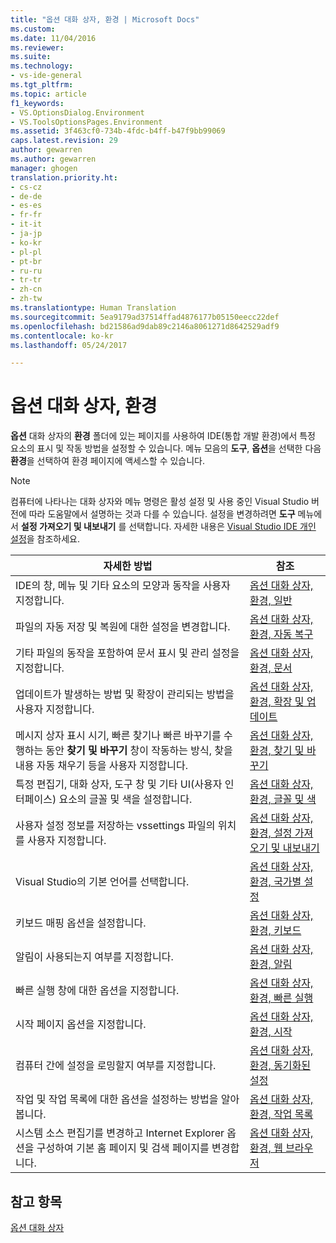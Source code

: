 ```yaml
---
title: "옵션 대화 상자, 환경 | Microsoft Docs"
ms.custom: 
ms.date: 11/04/2016
ms.reviewer: 
ms.suite: 
ms.technology:
- vs-ide-general
ms.tgt_pltfrm: 
ms.topic: article
f1_keywords:
- VS.OptionsDialog.Environment
- VS.ToolsOptionsPages.Environment
ms.assetid: 3f463cf0-734b-4fdc-b4ff-b47f9bb99069
caps.latest.revision: 29
author: gewarren
ms.author: gewarren
manager: ghogen
translation.priority.ht:
- cs-cz
- de-de
- es-es
- fr-fr
- it-it
- ja-jp
- ko-kr
- pl-pl
- pt-br
- ru-ru
- tr-tr
- zh-cn
- zh-tw
ms.translationtype: Human Translation
ms.sourcegitcommit: 5ea9179ad37514ffad4876177b05150eecc22def
ms.openlocfilehash: bd21586ad9dab89c2146a8061271d8642529adf9
ms.contentlocale: ko-kr
ms.lasthandoff: 05/24/2017

---
```

# <a name="environment-options-dialog-box"></a>옵션 대화 상자, 환경
**옵션** 대화 상자의 **환경** 폴더에 있는 페이지를 사용하여 IDE(통합 개발 환경)에서 특정 요소의 표시 및 작동 방법을 설정할 수 있습니다. 메뉴 모음의 **도구**, **옵션**을 선택한 다음 **환경**을 선택하여 환경 페이지에 액세스할 수 있습니다.  
  
> [!NOTE]
>  컴퓨터에 나타나는 대화 상자와 메뉴 명령은 활성 설정 및 사용 중인 Visual Studio 버전에 따라 도움말에서 설명하는 것과 다를 수 있습니다. 설정을 변경하려면 **도구** 메뉴에서 **설정 가져오기 및 내보내기** 를 선택합니다. 자세한 내용은 [Visual Studio IDE 개인 설정](../../ide/personalizing-the-visual-studio-ide.md)을 참조하세요.  
  
|자세한 방법|참조|  
|----------------------------------|---------|  
|IDE의 창, 메뉴 및 기타 요소의 모양과 동작을 사용자 지정합니다.|[옵션 대화 상자, 환경, 일반](../../ide/reference/general-environment-options-dialog-box.md)|  
|파일의 자동 저장 및 복원에 대한 설정을 변경합니다.|[옵션 대화 상자, 환경, 자동 복구](../../ide/reference/autorecover-environment-options-dialog-box.md)|  
|기타 파일의 동작을 포함하여 문서 표시 및 관리 설정을 지정합니다.|[옵션 대화 상자, 환경, 문서](../../ide/reference/documents-environment-options-dialog-box.md)|  
|업데이트가 발생하는 방법 및 확장이 관리되는 방법을 사용자 지정합니다.|[옵션 대화 상자, 환경, 확장 및 업데이트](../../ide/reference/extensions-and-updates-environment-options-dialog-box.md)|  
|메시지 상자 표시 시기, 빠른 찾기나 빠른 바꾸기를 수행하는 동안 **찾기 및 바꾸기** 창이 작동하는 방식, 찾을 내용 자동 채우기 등을 사용자 지정합니다.|[옵션 대화 상자, 환경, 찾기 및 바꾸기](../../ide/reference/find-and-replace-environment-options-dialog-box.md)|  
|특정 편집기, 대화 상자, 도구 창 및 기타 UI(사용자 인터페이스) 요소의 글꼴 및 색을 설정합니다.|[옵션 대화 상자, 환경, 글꼴 및 색](../../ide/reference/fonts-and-colors-environment-options-dialog-box.md)|  
|사용자 설정 정보를 저장하는 vssettings 파일의 위치를 사용자 지정합니다.|[옵션 대화 상자, 환경, 설정 가져오기 및 내보내기](../../ide/reference/import-and-export-settings-environment-options-dialog-box.md)|  
|Visual Studio의 기본 언어를 선택합니다.|[옵션 대화 상자, 환경, 국가별 설정](../../ide/reference/international-settings-environment-options-dialog-box.md)|  
|키보드 매핑 옵션을 설정합니다.|[옵션 대화 상자, 환경, 키보드](../../ide/reference/keyboard-environment-options-dialog-box.md)|  
|알림이 사용되는지 여부를 지정합니다.|[옵션 대화 상자, 환경, 알림](../../ide/reference/notifications-environment-options-dialog-box.md)|  
|빠른 실행 창에 대한 옵션을 지정합니다.|[옵션 대화 상자, 환경, 빠른 실행](../../ide/reference/quick-launch-environment-options-dialog-box.md)|  
|시작 페이지 옵션을 지정합니다.|[옵션 대화 상자, 환경, 시작](../../ide/reference/startup-environment-options-dialog-box.md)|  
|컴퓨터 간에 설정을 로밍할지 여부를 지정합니다.|[옵션 대화 상자, 환경, 동기화된 설정](../../ide/reference/synchronized-settings-environment-options-dialog-box.md)|  
|작업 및 작업 목록에 대한 옵션을 설정하는 방법을 알아봅니다.|[옵션 대화 상자, 환경, 작업 목록](../../ide/reference/task-list-environment-options-dialog-box.md)|  
|시스템 소스 편집기를 변경하고 Internet Explorer 옵션을 구성하여 기본 홈 페이지 및 검색 페이지를 변경합니다.|[옵션 대화 상자, 환경, 웹 브라우저](../../ide/reference/web-browser-environment-options-dialog-box.md)|  
  
## <a name="see-also"></a>참고 항목  
 [옵션 대화 상자](../../ide/reference/options-dialog-box-visual-studio.md)
